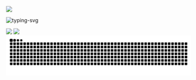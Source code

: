 <div align="">
<a href="https://github.com/anuraghazra/github-readme-stats">
  <img align="center" src="https://github-readme-stats.vercel.app/api?username=CH0ico&show_icons=true"/>
</a>
</div>

<p align="">
   <img src="https://readme-typing-svg.herokuapp.com?font=Fira+Code&weight=600&pause=1000&color=2EBDF7FF&center=false&size=30&lines=H4ck+for+fun;Never+stop+learning" alt="typing-svg">
</p>

<div align="">
<span>  </span>
<img height="170px" src="https://github-readme-stats.vercel.app/api?username=CH0ico" /><span>  </span><img height="170px" src="https://github-readme-stats.vercel.app/api/top-langs/?username=CH0ico&layout=compact&langs_count=8" />
<span>  </span>
</div>

<picture>
  <source media="(prefers-color-scheme: dark)" srcset="https://raw.githubusercontent.com/CH0ico/CH0ico/output/github-contribution-grid-snake-dark.svg">
  <source media="(prefers-color-scheme: light)" srcset="https://raw.githubusercontent.com/CH0ico/CH0ico/output/github-contribution-grid-snake.svg">
  <img alt="github contribution grid snake animation" src="https://raw.githubusercontent.com/CH0ico/CH0ico/output/github-contribution-grid-snake.svg">
</picture>
